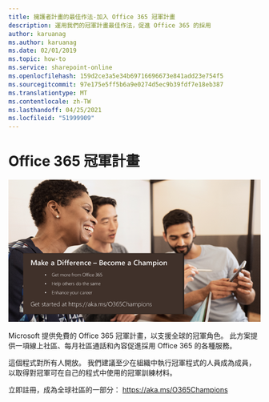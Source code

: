 ```yaml
---
title: 擁護者計畫的最佳作法-加入 Office 365 冠軍計畫
description: 運用我們的冠軍計畫最佳作法，促進 Office 365 的採用
author: karuanag
ms.author: karuanag
ms.date: 02/01/2019
ms.topic: how-to
ms.service: sharepoint-online
ms.openlocfilehash: 159d2ce3a5e34b69716696673e841add23e754f5
ms.sourcegitcommit: 97e175e5ff5b6a9e0274d5ec9b39fdf7e18eb387
ms.translationtype: MT
ms.contentlocale: zh-TW
ms.lasthandoff: 04/25/2021
ms.locfileid: "51999909"
---
```

# <a name="office-365-champions-program"></a>Office 365 冠軍計畫 

![使差異成為冠軍](media/makeadifference.png)

Microsoft 提供免費的 Office 365 冠軍計畫，以支援全球的冠軍角色。  此方案提供一項線上社區、每月社區通話和內容促進採用 Office 365 的各種服務。

這個程式對所有人開放。  我們建議至少在組織中執行冠軍程式的人員成為成員，以取得對冠軍可在自己的程式中使用的冠軍訓練材料。 

立即註冊，成為全球社區的一部分： https://aka.ms/O365Champions  

